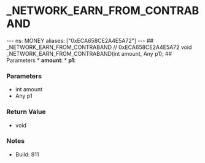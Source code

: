 # _NETWORK_EARN_FROM_CONTRABAND

--- ns: MONEY aliases: ["0xECA658CE2A4E5A72"] --- ## _NETWORK_EARN_FROM_CONTRABAND  // 0xECA658CE2A4E5A72 void _NETWORK_EARN_FROM_CONTRABAND(int amount, Any p1);   ## Parameters * **amount**: * **p1**:

### Parameters
* int amount
* Any p1

### Return Value
* void

### Notes
* Build: 811

